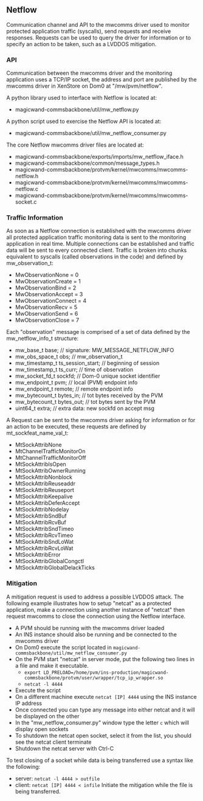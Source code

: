 ## Netflow
Communication channel and API to the mwcomms driver used to monitor protected application traffic (syscalls), send requests and receive responses. Requests can be used to query the driver for information or to specify an action to be taken, such as a LVDDOS mitigation.

### API
Communication between the mwcomms driver and the monitoring application uses a TCP/IP socket, the address and port are published by the mwcomms driver in XenStore on Dom0 at "/mw/pvm/netflow".

A python library used to interface with Netflow is located at:
* magicwand-commsbackbone/util/mw_netflow.py

A python script used to exercise the Netflow API is located at:
* magicwand-commsbackbone/util/mw_netflow_consumer.py

The core Netflow mwcomms driver files are located at:
* magicwand-commsbackbone/exports/imports/mw_netflow_iface.h
* magicwand-commsbackbone/common/message_types.h
* magicwand-commsbackbone/protvm/kernel/mwcomms/mwcomms-netflow.h
* magicwand-commsbackbone/protvm/kernel/mwcomms/mwcomms-netflow.c
* magicwand-commsbackbone/protvm/kernel/mwcomms/mwcomms-socket.c

### Traffic Information
As soon as a Netflow connection is established with the mwcomms driver all protected application traffic monitoring data is sent to the monitoring application in real time. Multiple connections can be established and traffic data will be sent to every connected client. Traffic is broken into chunks equivalent to syscalls (called observations in the code) and defined by mw_observation_t:

* MwObservationNone    = 0
* MwObservationCreate  = 1
* MwObservationBind    = 2
* MwObservationAccept  = 3
* MwObservationConnect = 4
* MwObservationRecv    = 5
* MwObservationSend    = 6
* MwObservationClose   = 7

Each "observation" message is comprised of a set of data defined by the mw_netflow_info_t structure:

* mw_base_t        base;             // signature: MW_MESSAGE_NETFLOW_INFO
* mw_obs_space_t   obs;              // mw_observation_t
* mw_timestamp_t   ts_session_start; // beginning of session
* mw_timestamp_t   ts_curr;          // time of observation
* mw_socket_fd_t   sockfd;           // Dom-0 unique socket identifier
* mw_endpoint_t    pvm;              // local (PVM) endpoint info
* mw_endpoint_t    remote;           // remote endpoint info
* mw_bytecount_t   bytes_in;         // tot bytes received by the PVM
* mw_bytecount_t   bytes_out;        // tot bytes sent by the PVM
* uint64_t         extra;            // extra data: new sockfd on accept msg

A Request can be sent to the mwcomms driver asking for information or for an action to be executed, these requests are defined by mt_sockfeat_name_val_t:

* MtSockAttribNone
* MtChannelTrafficMonitorOn
* MtChannelTrafficMonitorOff
* MtSockAttribIsOpen
* MtSockAttribOwnerRunning
* MtSockAttribNonblock
* MtSockAttribReuseaddr
* MtSockAttribReuseport
* MtSockAttribKeepalive
* MtSockAttribDeferAccept
* MtSockAttribNodelay
* MtSockAttribSndBuf
* MtSockAttribRcvBuf
* MtSockAttribSndTimeo
* MtSockAttribRcvTimeo
* MtSockAttribSndLoWat
* MtSockAttribRcvLoWat
* MtSockAttribError
* MtSockAttribGlobalCongctl
* MtSockAttribGlobalDelackTicks

### Mitigation
A mitigation request is used to address a possible LVDDOS attack. The following example illustrates how to setup "netcat" as a protected application, make a connection using another instance of "netcat" then request mwcomms to close the connection using the Netflow interface.

* A PVM should be running with the mwcomms driver loaded
* An INS instance should also be running and be connected to the mwcomms driver
* On Dom0 execute the script located in `magicwand-commsbackbone/util/mw_netflow_consumer.py`
* On the PVM start "netcat" in server mode, put the following two lines in a file and make it executable.
    * `export LD_PRELOAD=/home/pvm/ins-production/magicwand-commsbackbone/protvm/user/wrapper/tcp_ip_wrapper.so`
    * `netcat -l 4444`
* Execute the script
* On a different machine execute `netcat [IP] 4444` using the INS instance IP address
* Once connected you can type any message into either netcat and it will be displayed on the other
* In the "mw_netflow_consumer.py" window type the letter `c` which will display open sockets
* To shutdown the netcat open socket, select it from the list, you should see the netcat client terminate
* Shutdown the netcat server with Ctrl-C

To test closing of a socket while data is being transferred use a syntax like the following:
* server: `netcat -l 4444 > outfile`
* client: `netcat [IP] 4444 < infile`
Initiate the mitigation while the file is being transferred.